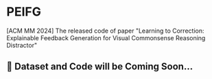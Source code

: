 # PEIFG
[ACM MM 2024] The released code of paper "Learning to Correction: Explainable Feedback Generation for Visual Commonsense Reasoning Distractor"



## :rocket: Dataset and Code will be Coming Soon...
